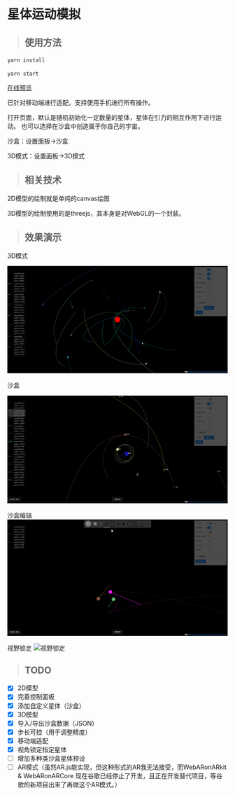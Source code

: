 # 星体运动模拟

>## 使用方法

`yarn install`

`yarn start`

[在线预览](https://public.zkytech.top/stars/index.html)

已针对移动端进行适配，支持使用手机进行所有操作。

打开页面，默认是随机初始化一定数量的星体，星体在引力的相互作用下进行运动。
也可以选择在沙盒中创造属于你自己的宇宙。

沙盒：设置面板->沙盒

3D模式：设置面板->3D模式

>## 相关技术

2D模型的绘制就是单纯的canvas绘图

3D模型的绘制使用的是threejs，其本身是对WebGL的一个封装。

>## 效果演示

3D模式

![3D](preview/3D.gif)

沙盒

![沙盒](preview/沙盒.gif)

沙盒编辑
![沙盒编辑](preview/沙盒编辑.gif)

视野锁定
![视野锁定](preview/视野锁定.gif)


>## TODO

- [X] 2D模型
- [X] 完善控制面板
- [X] 添加自定义星体（沙盒）
- [X] 3D模型
- [X] 导入/导出沙盒数据（JSON）
- [X] 步长可控（用于调整精度）
- [X] 移动端适配
- [X] 视角锁定指定星体
- [ ] 增加多种类沙盒星体预设
- [ ] AR模式（虽然AR.js能实现，但这种形式的AR我无法接受，而WebARonARkit & WebARonARCore 现在谷歌已经停止了开发，且正在开发替代项目，等谷歌的新项目出来了再做这个AR模式。）